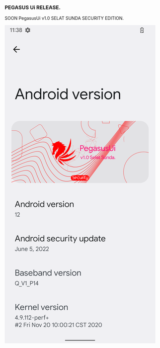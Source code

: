 ### PEGASUS Ui RELEASE.
SOON PegasusUi v1.0 SELAT SUNDA SECURITY EDITION.

<img src="Screenshot_20220808-113856_Settings_114051.png">
<img 
